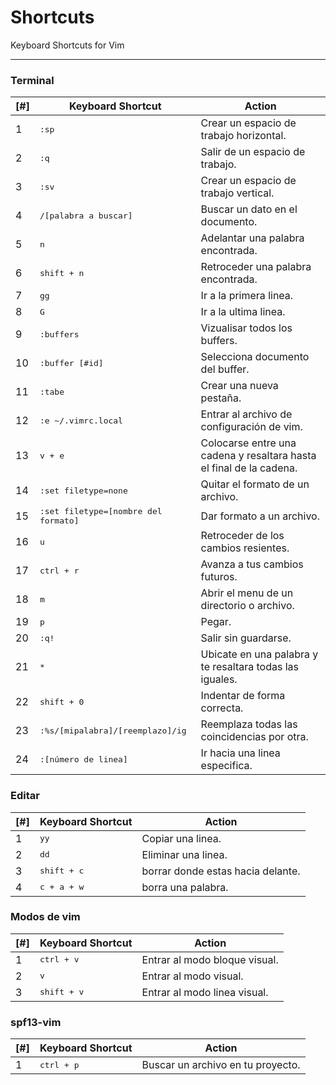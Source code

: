 **Shortcuts**
==============
Keyboard Shortcuts for Vim

----------

### Terminal

[#] | Keyboard Shortcut | Action
----- | ----- | -----
1| <kbd>:sp</kbd> | Crear un espacio de trabajo horizontal.
2|<kbd>:q</kbd> | Salir de un espacio de trabajo.
3| <kbd>:sv</kbd> | Crear un espacio de trabajo vertical.
4| <kbd>/[palabra a buscar]</kbd> | Buscar un dato en el documento.
5| <kbd>n</kbd> | Adelantar una palabra encontrada.
6| <kbd>shift + n</kbd> | Retroceder una palabra encontrada.
7| <kbd>gg</kbd> | Ir a la primera linea.
8| <kbd>G</kbd> | Ir a la ultima linea.
9| <kbd>:buffers</kbd> | Vizualisar todos los buffers.
10| <kbd>:buffer [#id]</kbd> | Selecciona documento del buffer.
11| <kbd>:tabe</kbd> | Crear una nueva pestaña.
12| <kbd>:e ~/.vimrc.local</kbd> | Entrar al archivo de configuración de vim.   
13| <kbd>v + e</kbd> | Colocarse entre una cadena y resaltara hasta el final de la cadena.   
14| <kbd>:set filetype=none</kbd> | Quitar el formato de un archivo.  
15| <kbd>:set filetype=[nombre del formato]</kbd> | Dar formato a un archivo.  
16| <kbd>u</kbd> | Retroceder de los cambios resientes.
17| <kbd>ctrl + r</kbd> | Avanza a tus cambios futuros.
18| <kbd>m</kbd> | Abrir el menu de un directorio o archivo.
19| <kbd>p</kbd> | Pegar.
20| <kbd>:q!</kbd> | Salir sin guardarse.
21| <kbd>*</kbd> | Ubicate en una palabra y te resaltara todas las iguales.
22| <kbd>shift + 0</kbd> | Indentar de forma correcta.
23| <kbd>:%s/[mipalabra]/[reemplazo]/ig</kbd> | Reemplaza todas las coincidencias por otra.
24| <kbd>:[número de linea]</kbd> | Ir hacia una linea especifica.

### Editar

[#] | Keyboard Shortcut | Action
----- | ----- | -----
1| <kbd>yy</kbd> | Copiar una linea.
2| <kbd>dd</kbd> | Eliminar una linea.
3| <kbd>shift + c</kbd> | borrar donde estas hacia delante.
4| <kbd>c + a + w</kbd> | borra una palabra.

### Modos de vim

[#] | Keyboard Shortcut | Action
----- | ----- | -----
1| <kbd>ctrl + v</kbd> | Entrar al modo bloque visual.
2| <kbd>v</kbd> | Entrar al modo visual.
3| <kbd>shift + v</kbd> | Entrar al modo linea visual.

### spf13-vim

[#] | Keyboard Shortcut | Action
----- | ----- | -----
1| <kbd>ctrl + p</kbd> | Buscar un archivo en tu proyecto.
